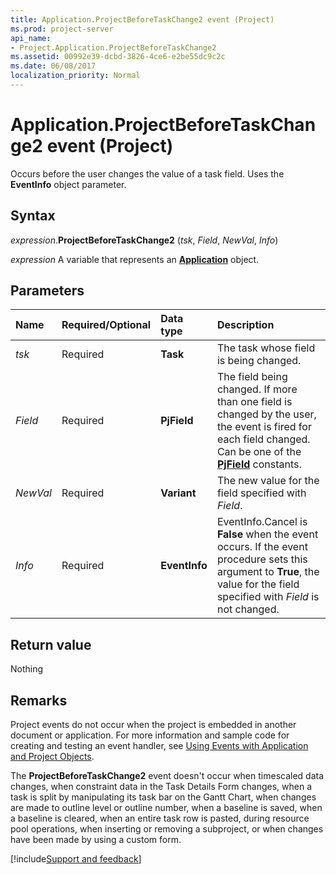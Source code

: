```yaml
---
title: Application.ProjectBeforeTaskChange2 event (Project)
ms.prod: project-server
api_name:
- Project.Application.ProjectBeforeTaskChange2
ms.assetid: 00992e39-dcbd-3826-4ce6-e2be55dc9c2c
ms.date: 06/08/2017
localization_priority: Normal
---
```



# Application.ProjectBeforeTaskChange2 event (Project)

Occurs before the user changes the value of a task field. Uses the **EventInfo** object parameter.


## Syntax

_expression_.**ProjectBeforeTaskChange2** (_tsk_, _Field_, _NewVal_, _Info_)

_expression_ A variable that represents an **[Application](Project.Application.md)** object.


## Parameters

|Name|Required/Optional|Data type|Description|
|:-----|:-----|:-----|:-----|
| _tsk_|Required|**Task**|The task whose field is being changed.|
| _Field_|Required|**PjField**|The field being changed. If more than one field is changed by the user, the event is fired for each field changed. Can be one of the **[PjField](project.pjfield.md)** constants.|
| _NewVal_|Required|**Variant**|The new value for the field specified with _Field_.|
| _Info_|Required|**EventInfo**|EventInfo.Cancel is **False** when the event occurs. If the event procedure sets this argument to **True**, the value for the field specified with _Field_ is not changed.|

## Return value

Nothing


## Remarks

Project events do not occur when the project is embedded in another document or application. For more information and sample code for creating and testing an event handler, see [Using Events with Application and Project Objects](../project/Concepts/using-events-with-application-and-project-objects.md).

The **ProjectBeforeTaskChange2** event doesn't occur when timescaled data changes, when constraint data in the Task Details Form changes, when a task is split by manipulating its task bar on the Gantt Chart, when changes are made to outline level or outline number, when a baseline is saved, when a baseline is cleared, when an entire task row is pasted, during resource pool operations, when inserting or removing a subproject, or when changes have been made by using a custom form.

[!include[Support and feedback](~/includes/feedback-boilerplate.md)]